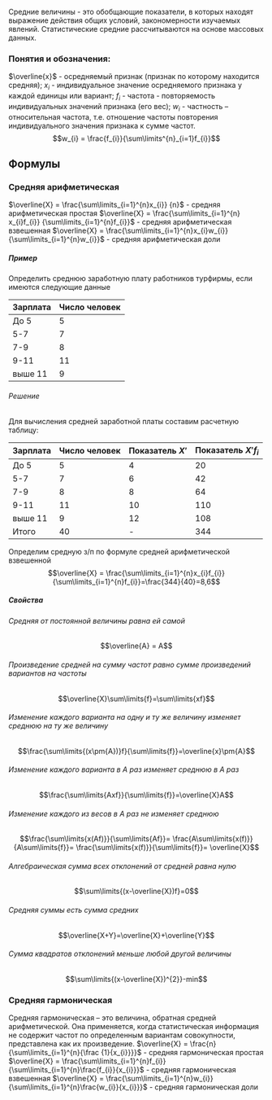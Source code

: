 Средние величины - это обобщающие показатели, в которых находят выражение  действия общих условий, закономерности изучаемых явлений.
Статистические средние рассчитываются на основе массовых данных. 
### Понятия и обозначения:
$\overline{x}$ - осредняемый признак (признак по которому находится средняя);
$x_{i}$ - индивидуальное значение осредняемого признака у каждой единицы или вариант;
$f_{i}$ - частота - повторяемость индивидуальных значений признака (его вес);
$w_{i}$ - частность – относительная частота, т.е. отношение частоты повторения индивидуального значения признака к сумме частот.
$$w_{i} = \frac{f_{i}}{\sum\limits^{n}_{i=1}f_{i}}$$
## Формулы
### Средняя арифметическая
 $\overline{Х} = \frac{\sum\limits_{i=1}^{n}х_{i}} {n}$ - средняя арифметическая простая
  $\overline{Х} = \frac{\sum\limits_{i=1}^{n}х_{i}f_{i}} {\sum\limits_{i=1}^{n}f_{i}}$ - средняя арифметическая взвешенная
  $\overline{Х} = \frac{\sum\limits_{i=1}^{n}х_{i}w_{i}} {\sum\limits_{i=1}^{n}w_{i}}$ - средняя арифметическая доли 
##### Пример
Определить среднюю заработную плату работников турфирмы, если имеются следующие данные
  
| Зарплата | Число человек |
| -------- | ------------- |
| До 5     | 5             |
| 5-7      | 7             |
| 7-9      | 8             |
| 9-11     | 11            |
| выше 11  | 9             |
###### Решение
Для вычисления средней заработной платы составим расчетную таблицу:

| Зарплата | Число человек | Показатель $X'$ | Показатель $X'f_{i}$ |
| -------- | ------------- | --------------- | -------------------- |
| До 5     | 5             | 4               | 20                   |
| 5-7      | 7             | 6               | 42                   |
| 7-9      | 8             | 8               | 64                   |
| 9-11     | 11            | 10              | 110                  |
| выше 11  | 9             | 12              | 108                  |
| Итого    | 40            | -               | 344                  |
Определим средную з/п по формуле средней арифметической взвешенной
$$\overline{Х} = \frac{\sum\limits_{i=1}^{n}х_{i}f_{i}} {\sum\limits_{i=1}^{n}f_{i}}=\frac{344}{40}=8,6$$
##### Свойства
###### Средняя от постоянной величины равна ей самой
$$\overline{A} = A$$
###### Произведение средней на сумму частот равно сумме произведений вариантов на частоты
$$\overline{X}\sum\limits{f}=\sum\limits{xf}$$
###### Изменение каждого варианта на одну и ту же величину изменяет среднюю на ту же величину
$$\frac{\sum\limits{(x\pm{A})}f}{\sum\limits{f}}=\overline{x}\pm{A}$$
###### Изменение каждого варианта в A раз изменяет среднюю в A раз
$$\frac{\sum\limits{Axf}}{\sum\limits{f}}=\overline{X}A$$
###### Изменение каждого из весов в А раз не изменяет среднюю
$$\frac{\sum\limits{x(Af)}}{\sum\limits{Af}}=
\frac{A\sum\limits{x(f)}}{A\sum\limits{f}}=
\frac{\sum\limits{x(f)}}{\sum\limits{f}}=
\overline{X}$$
###### Алгебраическая сумма всех отклонений от средней равна нулю
$$\sum\limits{(x-\overline{X})f}=0$$
###### Средняя суммы есть сумма средних
$$\overline{X+Y}=\overline{X}+\overline{Y}$$
###### Сумма квадратов отклонений меньше любой другой величины
$$\sum\limits{(x-\overline{X})^{2}}-min$$

### Средняя гармоническая
Средняя гармоническая – это величина, обратная средней арифметической. Она применяется, когда статистическая информация не содержит частот по определенным вариантам совокупности, представлена как их произведение.
$\overline{X} = \frac{n}{\sum\limits_{i=1}^{n}{\frac {1}{x_{i}}}}$  - средняя гармоническая простая
$\overline{Х} = \frac{\sum\limits_{i=1}^{n}f_{i}} {\sum\limits_{i=1}^{n}\frac{f_{i}}{x_{i}}}$ - средняя гармоническая взвешенная
$\overline{Х} = \frac{\sum\limits_{i=1}^{n}w_{i}} {\sum\limits_{i=1}^{n}\frac{w_{i}}{x_{i}}}$ - средняя гармоническая доли